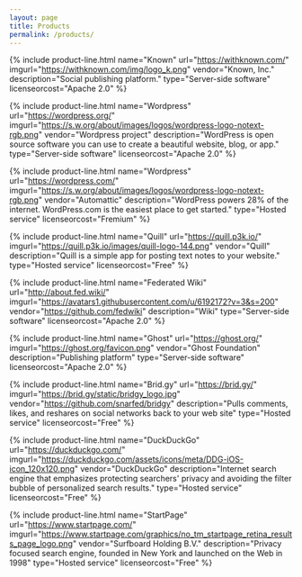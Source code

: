 ```yaml
---
layout: page
title: Products
permalink: /products/
---
```


<table class="products" markdown="0">

{% include product-line.html
   name="Known"
   url="https://withknown.com/"
   imgurl="https://withknown.com/img/logo_k.png"
   vendor="Known, Inc."
   description="Social publishing platform."
   type="Server-side software"
   licenseorcost="Apache 2.0"
%}

{% include product-line.html
   name="Wordpress"
   url="https://wordpress.org/"
   imgurl="https://s.w.org/about/images/logos/wordpress-logo-notext-rgb.png"
   vendor="Wordpress project"
   description="WordPress is open source software you can use to create a beautiful website, blog, or app."
   type="Server-side software"
   licenseorcost="Apache 2.0"
%}

{% include product-line.html
   name="Wordpress"
   url="https://wordpress.com/"
   imgurl="https://s.w.org/about/images/logos/wordpress-logo-notext-rgb.png"
   vendor="Automattic"
   description="WordPress powers 28% of the internet. WordPress.com is the easiest place to get started."
   type="Hosted service"
   licenseorcost="Fremium"
%}

{% include product-line.html
   name="Quill"
   url="https://quill.p3k.io/"
   imgurl="https://quill.p3k.io/images/quill-logo-144.png"
   vendor="Quill"
   description="Quill is a simple app for posting text notes to your website."
   type="Hosted service"
   licenseorcost="Free"
%}

{% include product-line.html
   name="Federated Wiki"
   url="http://about.fed.wiki/"
   imgurl="https://avatars1.githubusercontent.com/u/6192172?v=3&s=200"
   vendor="https://github.com/fedwiki"
   description="Wiki"
   type="Server-side software"
   licenseorcost="Apache 2.0"
%}

{% include product-line.html
   name="Ghost"
   url="https://ghost.org/"
   imgurl="https://ghost.org/favicon.png"
   vendor="Ghost Foundation"
   description="Publishing platform"
   type="Server-side software"
   licenseorcost="Apache 2.0"
%}

{% include product-line.html
   name="Brid.gy"
   url="https://brid.gy/"
   imgurl="https://brid.gy/static/bridgy_logo.jpg"
   vendor="https://github.com/snarfed/bridgy"
   description="Pulls comments, likes, and reshares on social networks back to your web site"
   type="Hosted service"
   licenseorcost="Free"
%}

{% include product-line.html
   name="DuckDuckGo"
   url="https://duckduckgo.com/"
   imgurl="https://duckduckgo.com/assets/icons/meta/DDG-iOS-icon_120x120.png"
   vendor="DuckDuckGo"
   description="Internet search engine that emphasizes protecting searchers' privacy and avoiding the filter bubble of personalized search results."
   type="Hosted service"
   licenseorcost="Free"
%}

{% include product-line.html
   name="StartPage"
   url="https://www.startpage.com/"
   imgurl="https://www.startpage.com/graphics/no_tm_startpage_retina_results_page_logo.png"
   vendor="Surfboard Holding B.V."
   description="Privacy focused search engine, founded in New York and launched on the Web in 1998"
   type="Hosted service"
   licenseorcost="Free"
%}

</table>
